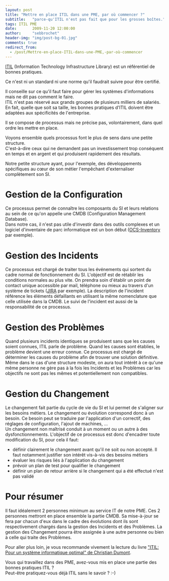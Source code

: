 ```yaml
---
layout: post
title: "Mettre en place ITIL dans une PME, par où commencer ?"
subtitle:   "parce-qu'ITIL n'est pas fait que pour les grosses boîtes."
tags: ITIL PME
date:       2009-11-20 12:00:00
author:     "sebbrochet"
header-img: "img/post-bg-01.jpg"
comments: true
redirect_from:
  - /post/Mettre-en-place-ITIL-dans-une-PME,-par-où-commencer
---
```


[ITIL](http://www.itil-officialsite.com/) (Information Technology Infrastructure Library) est un référentiel de bonnes pratiques.   

Ce n'est ni un standard ni une norme qu'il faudrait suivre pour être certifié.   

Il conseille sur ce qu'il faut faire pour gérer les systèmes d'informations mais ne dit pas comment le faire.   
ITIL n'est pas réservé aux grands groupes de plusieurs milliers de salariés.   
En fait, quelle que soit sa taille, les bonnes pratiques d'ITIL doivent être adaptées aux spécificités de l'entreprise.   
   
Il se compose de processus mais ne précise pas, volontairement, dans quel ordre les mettre en place.   
   
Voyons ensemble quels processus font le plus de sens dans une petite structure.   
C'est-à-dire ceux qui ne demandent pas un investissement trop conséquent en temps et en argent et qui produisent rapidement des résultats.   
   
Notre petite structure ayant, pour l'exemple, des développements spécifiques au cœur de son métier l'empêchant d'externaliser complètement son SI.   
   
# Gestion de la Configuration
Ce processus permet de connaître les composants du SI et leurs relations au sein de ce qu'on appelle une CMDB (Configuration  Management Database).   
Dans notre cas, il n'est pas utile d'investir dans des outils complexes et un logiciel d'inventaire de parc informatique est un bon début ([OCS-Inventory](http://www.ocsinventory-ng.org/) par exemple).   

# Gestion des Incidents
Ce processus est chargé de traiter tous les événements qui sortent du cadre normal de fonctionnement du SI. L'objectif est de rétablir les conditions normales au plus vite. On prendra soin d'établir un point de contact unique accessible par mail, téléphone ou mieux au travers d'un système de tickets ([JIRA](http://www.atlassian.com/software/jira/) par exemple). La description de l'incident référence les éléments défaillants en utilisant la même nomenclature que celle utilisée dans la CMDB. Le suivi de l'incident est aussi de la responsabilité de ce processus.   

# Gestion des Problèmes
Quand plusieurs incidents identiques se produisent sans que les causes soient connues, ITIL parle de problème. Quand les causes sont établies, le problème devient une erreur connue. Ce processus est chargé de déterminer les causes du problème afin de trouver une solution définitive.   
Même dans le cas d'une structure modeste, on aura tout intérêt à ce qu'une même personne ne gère pas à la fois les Incidents et les Problèmes car les objectifs ne sont pas les mêmes et potentiellement non compatibles.  

# Gestion du Changement
Le changement fait partie du cycle de vie du SI et lui permet de s'aligner sur les besoins métiers. Le changement ou évolution correspond donc à un besoin. Ce besoin peut se traduire par l'application d'un correctif, des réglages de configuration, l'ajout de machines, ...   
Un changement non maîtrisé conduit à un moment ou un autre à des dysfonctionnements. L'objectif de ce processus est donc d'encadrer toute modification du SI, pour cela il faut:   

* définir clairement le changement avant qu'il ne soit ou non accepté. Il faut notamment justifier son intérêt vis-à-vis des besoins métiers   
* évaluer les risques liés à l'application du changement   
* prévoir un plan de test pour qualifier le changement   
* définir un plan de retour arrière si le changement qui a été effectué n'est pas validé   

# Pour résumer
Il faut idéalement 2 personnes minimum au service IT de notre PME. Ces 2 personnes mettront en place ensemble la partie CMDB. Sa mise-à-jour se fera par chacun d'eux dans le cadre des évolutions dont ils sont respectivement chargés dans la gestion des Incidents et des Problèmes. La gestion des Changement pourra être assignée à une autre personne ou bien à celle qui traite des Problèmes.   
 
Pour aller plus loin, je vous recommande vivement la lecture du livre ["ITIL: Pour un système informatique optimal" de Christian Dumont](http://www.amazon.fr/gp/product/2212121024?ie=UTF8&tag=sebbrochet-21&link_code=as3&camp=2522&creative=9474&creativeASIN=2212121024).   

Vous qui travaillez dans des PME, avez-vous mis en place une partie des bonnes pratiques ITIL ?   
Peut-être pratiquez-vous déjà ITIL sans le savoir ? :-)   
